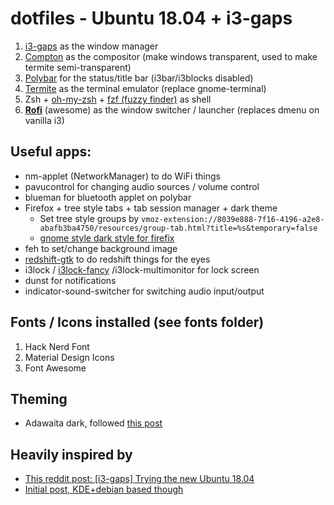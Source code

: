 # dotfiles - Ubuntu 18.04 + i3-gaps
1. [i3-gaps](https://github.com/Airblader/i3) as the window manager
2. [Compton](https://github.com/chjj/compton) as the compositor (make windows transparent, used to make termite semi-transparent)
3. [Polybar](https://github.com/jaagr/polybar) for the status/title bar (i3bar/i3blocks disabled)
5. [Termite](https://github.com/thestinger/termite) as the terminal emulator (replace gnome-terminal)
6. Zsh + [oh-my-zsh](https://github.com/robbyrussell/oh-my-zsh) + [fzf (fuzzy finder)](https://github.com/junegunn/fzf)  as shell
8. [**Rofi**](https://github.com/DaveDavenport/rofi) (awesome) as the window switcher / launcher (replaces dmenu on vanilla i3)


## Useful apps:
- nm-applet (NetworkManager) to do WiFi things
- pavucontrol for changing audio sources / volume control
- blueman for bluetooth applet on polybar
- Firefox + tree style tabs + tab session manager + dark theme
  - Set tree style groups by `vmoz-extension://8039e888-7f16-4196-a2e8-abafb3ba4750/resources/group-tab.html?title=%s&temporary=false`
  - [gnome style dark style for firefix](https://github.com/kurogetsusai/firefox-gnome-theme)
- feh to set/change background image
- [redshift-gtk](https://github.com/jonls/redshift) to do redshift things for the eyes
- i3lock / [i3lock-fancy](https://github.com/meskarune/i3lock-fancy) /i3lock-multimonitor for lock screen
- dunst for notifications
- indicator-sound-switcher for switching audio input/output

## Fonts / Icons installed (see fonts folder)
1. Hack Nerd Font
2. Material Design Icons
3. Font Awesome

## Theming
- Adawaita dark, followed [this post](https://askubuntu.com/questions/598943/how-to-de-uglify-i3-wm) 

## Heavily inspired by 
 - [This reddit post: [i3-gaps] Trying the new Ubuntu 18.04](https://www.reddit.com/r/unixporn/comments/8gqmtj/i3gaps_trying_the_new_ubuntu_1804/)
 - [Initial post, KDE+debian based though](https://www.reddit.com/r/unixporn/comments/64mihc/i3_kde_plasma_a_match_made_in_heaven/)
 
